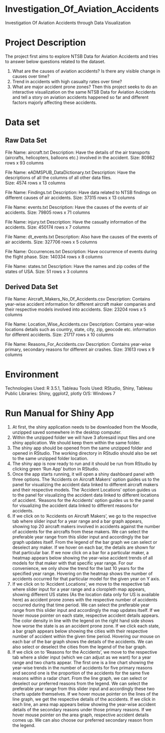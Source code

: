 # Investigation_Of_Aviation_Accidents
Investigation Of Aviation Accidents through Data Visualization
# Project Description
The project first aims to explore NTSB Data for Aviation Accidents and tries to answer below questions related to the dataset.
1. What are the causes of aviation accidents? Is there any visible change in causes over time?
2. Trend in accidents with high casualty rates over time?
3. What are major accident prone zones?
Then this project seeks to do an interactive visualization on the same NTSB Data for Aviation Accidents and tell a story on aviation accidents happened so far and different factors majorly affecting these accidents.

# Data set
## Raw Data Set
File Name: aircraft.txt 
Description: Have the details of the air transports (aircrafts, helicopters, balloons etc.) involved in the accident. 
Size: 80982 rows x 93 columns 

File Name: eADMSPUB_DataDictionary.txt 
Description: Have the descriptions of all the columns of all other data files.  
Size: 4574 rows x 13 columns 

File Name: Findings.txt 
Description: Have data related to NTSB findings on different causes of air accidents. 
Size: 37315 rows x 13 columns 

File Name: events.txt 
Description: Have the causes of the events of air accidents. 
Size: 79805 rows x 71 columns 

File Name: injury.txt 
Description: Have the casualty information of the accidents. 
Size: 450174 rows x 7 columns 

File Name: dt_events.txt 
Description: Also have the causes of the events of air accidents. 
Size: 327706 rows x 5 columns 

File Name: Occurrences.txt 
Description: Have occurrence of events during the flight phase. 
Size: 140334 rows x 8 columns 

File Name: states.txt 
Description: Have the names and zip codes of the states of USA. 
Size: 51 rows x 3 columns 

## Derived Data Set
File Name: Aircraft_Makers_No_Of_Accidents.csv 
Description: Contains year-wise accident information for different aircraft maker companies and their respective models involved into accidents. 
Size: 23204 rows x 5 columns 

File Name: Location_Wise_Accidents.csv 
Description: Contains year-wise locations details such as country, state, city, zip, geocode etc. information for different accidents. 
Size: 21717 rows x 10 columns 

File Name: Reasons_For_Accidents.csv 
Description: Contains year-wise primary, secondary reasons for different air crashes. 
Size: 31613 rows x 9 columns 

# Environment
Technologies Used: R 3.5.1, Tableau 
Tools Used: RStudio, Shiny, Tableau Public 
Libraries: Shiny, ggplot2, plotly 
O/S: Windows 7 

# Run Manual for Shiny App
1.	At first, the shiny application needs to be downloaded from the Moodle, unzipped saved somewhere in the desktop computer.
2.	Within the unzipped folder we will have 3 aforesaid input files and one shiny application. We should keep them within the same folder.
3.	The shiny app should be opened from the same unzipped folder and opened in RStudio. The working directory in RStudio should also be set to the same unzipped folder location.
4.	The shiny app is now ready to run and it should be run from RStudio by clicking green ‘Run App’ button in RStudio.
5.	Once the app starts running, it will open a shiny dashboard panel with three options. The ‘Accidents on Aircraft Makers’ option guides us to the panel for visualizing the accident data linked to different aircraft makers and their respective models. The ‘Accident Locations’ option guides us to the panel for visualizing the accident data linked to different locations of accident. ‘Reasons for the Accidents’ option guides us to the panel for visualizing the accident data linked to different reasons for accidents.
6. If we click on to ‘Accidents on Aircraft Makers’, we go to the respective tab where slider input for a year range and a bar graph appears, showing top 20 aircraft makers involved in accidents against the number of accidents for the aircrafts from these makers. We can select the preferable year range from this slider input and accordingly the bar graph updates itself. From the legend of the bar graph we can select or deselect any maker. If we hover on each bar, the details are shown for that particular bar. If we now click on a bar for a particular maker, a heatmap appears below showing the year-wise accident trends of all models for that maker with that specific year range. For our convenience, we only show the trend for the last 10 years for the specified year range. Hovering on the heatmap shows the number of accidents occurred for that particular model for the given year on Y axis.
7.	If we click on to ‘Accident Locations’, we move to the respective tab where slider input for a year range and a cloropleth map appears, showing different US states (As the location data only for US is available here) as accident prone zones with the respective number of accidents occurred during that time period. We can select the preferable year range from this slider input and accordingly the map updates itself. If we hover mouse pointer on each state, respective accident details appears. The color density in line with the legend on the right hand side shows how worse the state is as an accident prone zone. If we click each state, a bar graph appears below showing the cities with their respective number of accident within the given time period. Hovering our mouse on each bar of the bar graph shows the details of the accidents. We can also select or deselect the cities from the legend of the bar graph.
8.	If we click on to ‘Reasons for the Accidents’, we move to the respective tab where a slider input (which we can adjust as we want) for a year range and two charts appear. The first one is a line chart showing the year-wise trends in the number of accidents for five primary reasons and second one is the proportion of the accidents for the same five reasons within a radar chart. From the line graph, we can select or deselect our preferred reasons from the legend. We can select the preferable year range from this slider input and accordingly these two charts update themselves. If we hover mouse pointer on the lines of the line graph, we get the respective details of the accidents. If we click in each line, an area map appears below showing the year-wise accident details of the secondary reasons under those primary reasons. If we hover mouse pointer on the area graph, respective accident details comes up. We can also choose our preferred secondary reason from the legend.
